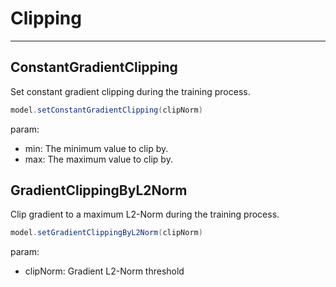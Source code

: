 # Clipping

--------

## ConstantGradientClipping ##

Set constant gradient clipping during the training process.

```scala
model.setConstantGradientClipping(clipNorm)
```
param:
   * min: The minimum value to clip by.
   * max: The maximum value to clip by.

## GradientClippingByL2Norm ##

Clip gradient to a maximum L2-Norm during the training process.

```scala
model.setGradientClippingByL2Norm(clipNorm)
```
param:
   * clipNorm: Gradient L2-Norm threshold
